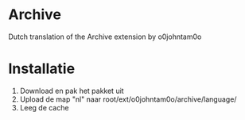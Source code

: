 Archive
===================

Dutch translation of the Archive extension by o0johntam0o

Installatie
===================
1. Download en pak het pakket uit
2. Upload de map "nl" naar root/ext/o0johntam0o/archive/language/
3. Leeg de cache

